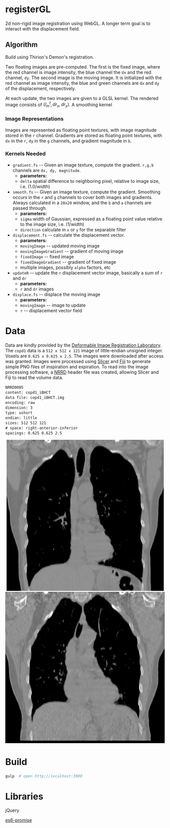 # registerGL

2d non-rigid image registration using WebGL.  A longer term goal is to interact with the displacement field.
## Algorithm

Build using Thirion's Demon's registration.

Two floating images are pre-computed.  The first is the fixed image, where the red channel is image intensity, the blue channel the `dx` and the red channel, `dy`.  The second image is the moving image.  It is initialized with the red channel as image intensity, the blue and green channels are `dx` and `dy` of the displacement, respectively.

At each update, the two images are given to a GLSL kernel.  The rendered image consists of $( I_m^t, dr_x, dr_y )$.  A smoothing kernel 

### Image Representations

Images are represented as floating point textures, with image magnitude stored in the `r` channel.  Gradients are stored as floating point textures, with `dx` in the `r`, `dy` in the `g` channels, and gradient magnitude in `b`.

### Kernels Needed

- `gradient.fs` -- Given an image texture, compute the gradient.  `r,g,b` channels are `dx, dy, magnitude`.
  - **parameters:**
  - `delta` spatial difference to neighboring pixel, relative to image size, i.e. $(1.0 / width)$
- `smooth.fs` -- Given an image texture, compute the gradient.  Smoothing occurs in the `r` and `g` channels to cover both images and gradients. Always calculated in a `20x20` window, and the `b` and `a` channels are passed through.
  - **parameters:**
  - `sigma` width of Gaussian, expressed as a floating point value relative to the image size, i.e. $( 1 / width )$
  - `direction` calculate in `x` or `y` for the separable filter
- `displacement.fs` -- calculate the displacement vector.
  - **parameters:**
  - `movingImage` -- updated moving image
  - `movingImageGradient` -- gradient of moving image
  - `fixedImage` -- fixed image
  - `fixedImageGradient` -- gradient of fixed image
  -  multiple images, possibly `alpha` factors, etc
- `updateR` -- update the `r` displacement vector image, basically a sum of `r` and `dr`
  - **parameters:**
  - `r` and `dr` images
- `displace.fs` -- displace the moving image
  - **parameters:**
  - `movingImage` -- image to update
  - `r` -- displacement vector field


# Data

Data are kindly provided by the [Deformable Image Registration Laboratory](http://www.dir-lab.com).  The `copd1` data is a `512 x 512 x 121` image of little-endian unsigned integer.  Voxels are `0.625 x 0.625 x 2.5`.  The images were downloaded after access was granted.  Images were processed using [Slicer](https://www.slicer.org/) and [Fiji](http://fiji.sc/) to generate simple PNG files of inspiration and expiration.  To read into the image processing software, a [NRRD](http://teem.sourceforge.net/nrrd/format.html) header file was created, allowing Slicer and Fiji to read the volume data.

```
NRRD0005
content: copd1_iBHCT
data file: copd1_iBHCT.img
encoding: raw
dimension: 3
type: ushort
endian: little
sizes: 512 512 121
# space: right-anterior-inferior
spacings: 0.625 0.625 2.5
```

![Inspiration](assets/images/copd1_iBHCT_slice.png)
![Expiration](assets/images/copd1_eBHCT_slice.png)

# Build

```bash
gulp  # open http://localhost:3000
```

# Libraries

jQuery

[es6-promise](https://github.com/stefanpenner/es6-promise)
